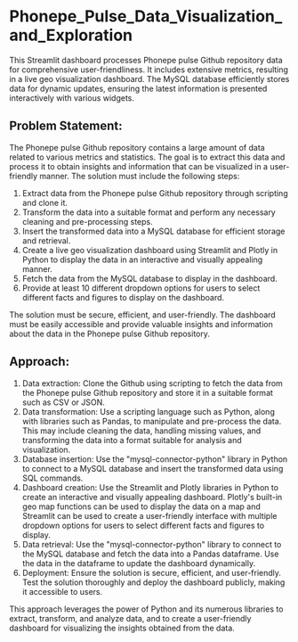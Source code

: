 # Phonepe_Pulse_Data_Visualization_and_Exploration
This Streamlit dashboard processes Phonepe pulse Github repository data for comprehensive user-friendliness. It includes extensive metrics, resulting in a live geo visualization dashboard. The MySQL database efficiently stores data for dynamic updates, ensuring the latest information is presented interactively with various widgets.
## Problem Statement:
The Phonepe pulse Github repository contains a large amount of data related to various metrics and statistics. The goal is to extract this data and process it to obtain insights and information that can be visualized in a user-friendly manner. The solution must include the following steps:
1. Extract data from the Phonepe pulse Github repository through scripting and clone it.
2. Transform the data into a suitable format and perform any necessary cleaning and pre-processing steps.
3. Insert the transformed data into a MySQL database for efficient storage and retrieval.
4. Create a live geo visualization dashboard using Streamlit and Plotly in Python to display the data in an interactive and visually appealing manner.
5. Fetch the data from the MySQL database to display in the dashboard.
6. Provide at least 10 different dropdown options for users to select different facts and figures to display on the dashboard.

The solution must be secure, efficient, and user-friendly. The dashboard must be easily accessible and provide valuable insights and information about the data in the Phonepe pulse Github repository.

## Approach:
1. Data extraction: Clone the Github using scripting to fetch the data from the Phonepe pulse Github repository and store it in a suitable format such as CSV or JSON.
2. Data transformation: Use a scripting language such as Python, along with libraries such as Pandas, to manipulate and pre-process the data. This may include cleaning the data, handling missing values, and transforming the data into a format suitable for analysis and visualization.
3. Database insertion: Use the "mysql-connector-python" library in Python to connect to a MySQL database and insert the transformed data using SQL commands.
4. Dashboard creation: Use the Streamlit and Plotly libraries in Python to create an interactive and visually appealing dashboard. Plotly's built-in geo map functions can be used to display the data on a map and Streamlit can be used to create a user-friendly interface with multiple dropdown options for users to select different facts and figures to display.
5. Data retrieval: Use the "mysql-connector-python" library to connect to the MySQL database and fetch the data into a Pandas dataframe. Use the data in the dataframe to update the dashboard dynamically.
6. Deployment: Ensure the solution is secure, efficient, and user-friendly. Test the solution thoroughly and deploy the dashboard publicly, making it accessible to users.

This approach leverages the power of Python and its numerous libraries to extract, transform, and analyze data, and to create a user-friendly dashboard for visualizing the insights obtained from the data.
